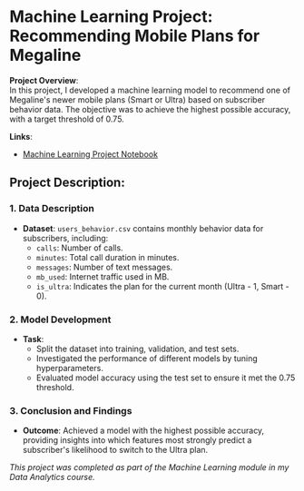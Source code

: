# Machine Learning Project: Recommending Mobile Plans for Megaline

**Project Overview**:  
In this project, I developed a machine learning model to recommend one of Megaline's newer mobile plans (Smart or Ultra) based on subscriber behavior data. The objective was to achieve the highest possible accuracy, with a target threshold of 0.75.

**Links**:  
- [Machine Learning Project Notebook](./Machine%20Learning%20Project.ipynb)

## Project Description:

### 1. Data Description
- **Dataset**: `users_behavior.csv` contains monthly behavior data for subscribers, including:
  - `calls`: Number of calls.
  - `minutes`: Total call duration in minutes.
  - `messages`: Number of text messages.
  - `mb_used`: Internet traffic used in MB.
  - `is_ultra`: Indicates the plan for the current month (Ultra - 1, Smart - 0).

### 2. Model Development
- **Task**:
  - Split the dataset into training, validation, and test sets.
  - Investigated the performance of different models by tuning hyperparameters.
  - Evaluated model accuracy using the test set to ensure it met the 0.75 threshold.

### 3. Conclusion and Findings
- **Outcome**: Achieved a model with the highest possible accuracy, providing insights into which features most strongly predict a subscriber's likelihood to switch to the Ultra plan.

*This project was completed as part of the Machine Learning module in my Data Analytics course.*
